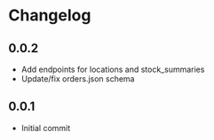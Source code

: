 # Changelog

## 0.0.2
  * Add endpoints for locations and stock_summaries
  * Update/fix orders.json schema

## 0.0.1
  * Initial commit
